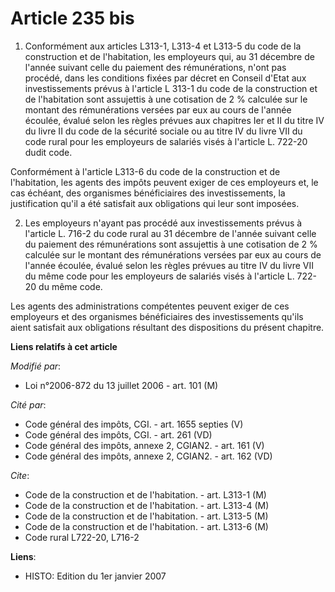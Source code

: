 # Article 235 bis

1. Conformément aux articles L313-1, L313-4 et L313-5 du code de la construction et de l'habitation, les employeurs qui, au
31 décembre de l'année suivant celle du paiement des rémunérations, n'ont pas procédé, dans les conditions fixées par décret
en Conseil d'Etat aux investissements prévus à l'article L 313-1 du code de la construction et de l'habitation sont
assujettis à une cotisation de 2 % calculée sur le montant des rémunérations versées par eux au cours de l'année écoulée,
évalué selon les règles prévues aux chapitres Ier et II du titre IV du livre II du code de la sécurité sociale ou au titre IV
du livre VII du code rural pour les employeurs de salariés visés à l'article L. 722-20 dudit code.

Conformément à l'article L313-6 du code de la construction et de l'habitation, les agents des impôts peuvent exiger de ces
employeurs et, le cas échéant, des organismes bénéficiaires des investissements, la justification qu'il a été satisfait aux
obligations qui leur sont imposées.

2. Les employeurs n'ayant pas procédé aux investissements prévus à l'article L. 716-2 du code rural au 31 décembre de l'année
suivant celle du paiement des rémunérations sont assujettis à une cotisation de 2 % calculée sur le montant des rémunérations
versées par eux au cours de l'année écoulée, évalué selon les règles prévues au titre IV du livre VII du même code pour les
employeurs de salariés visés à l'article L. 722-20 du même code.

Les agents des administrations compétentes peuvent exiger de ces employeurs et des organismes bénéficiaires des
investissements qu'ils aient satisfait aux obligations résultant des dispositions du présent chapitre.

**Liens relatifs à cet article**

_Modifié par_:

  - Loi n°2006-872 du 13 juillet 2006 - art. 101 (M)

_Cité par_:

  - Code général des impôts, CGI. - art. 1655 septies (V)
  - Code général des impôts, CGI. - art. 261 (VD)
  - Code général des impôts, annexe 2, CGIAN2. - art. 161 (V)
  - Code général des impôts, annexe 2, CGIAN2. - art. 162 (VD)

_Cite_:

  - Code de la construction et de l'habitation. - art. L313-1 (M)
  - Code de la construction et de l'habitation. - art. L313-4 (M)
  - Code de la construction et de l'habitation. - art. L313-5 (M)
  - Code de la construction et de l'habitation. - art. L313-6 (M)
  - Code rural L722-20, L716-2

**Liens**:

  - HISTO: Edition du 1er janvier 2007
